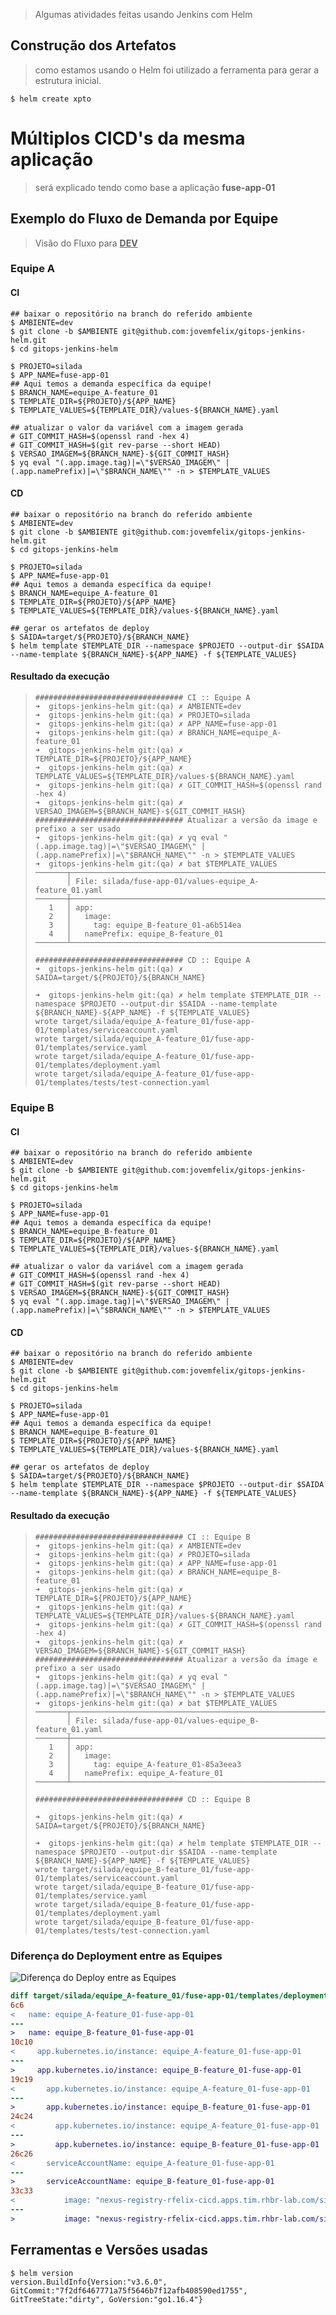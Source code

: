 > Algumas atividades feitas usando Jenkins com Helm



## Construção dos Artefatos

> como estamos usando o Helm foi utilizado a ferramenta para gerar a estrutura inicial.

```shell
$ helm create xpto
```



# Múltiplos CICD's da mesma aplicação

> será explicado tendo como base a aplicação **fuse-app-01**



## Exemplo do Fluxo de Demanda por Equipe

> Visão do Fluxo para **<u>DEV</u>**

### Equipe A

#### CI

```shell
## baixar o repositório na branch do referido ambiente
$ AMBIENTE=dev
$ git clone -b $AMBIENTE git@github.com:jovemfelix/gitops-jenkins-helm.git
$ cd gitops-jenkins-helm

$ PROJETO=silada
$ APP_NAME=fuse-app-01
## Aqui temos a demanda específica da equipe!
$ BRANCH_NAME=equipe_A-feature_01
$ TEMPLATE_DIR=${PROJETO}/${APP_NAME}
$ TEMPLATE_VALUES=${TEMPLATE_DIR}/values-${BRANCH_NAME}.yaml

## atualizar o valor da variável com a imagem gerada
# GIT_COMMIT_HASH=$(openssl rand -hex 4)
# GIT_COMMIT_HASH=$(git rev-parse --short HEAD)
$ VERSAO_IMAGEM=${BRANCH_NAME}-${GIT_COMMIT_HASH}
$ yq eval "(.app.image.tag)|=\"$VERSAO_IMAGEM\" | (.app.namePrefix)|=\"$BRANCH_NAME\"" -n > $TEMPLATE_VALUES
```

#### CD

```shell
## baixar o repositório na branch do referido ambiente
$ AMBIENTE=dev
$ git clone -b $AMBIENTE git@github.com:jovemfelix/gitops-jenkins-helm.git
$ cd gitops-jenkins-helm

$ PROJETO=silada
$ APP_NAME=fuse-app-01
## Aqui temos a demanda específica da equipe!
$ BRANCH_NAME=equipe_A-feature_01
$ TEMPLATE_DIR=${PROJETO}/${APP_NAME}
$ TEMPLATE_VALUES=${TEMPLATE_DIR}/values-${BRANCH_NAME}.yaml

## gerar os artefatos de deploy
$ SAIDA=target/${PROJETO}/${BRANCH_NAME}
$ helm template $TEMPLATE_DIR --namespace $PROJETO --output-dir $SAIDA --name-template ${BRANCH_NAME}-${APP_NAME} -f ${TEMPLATE_VALUES}
```



#### Resultado da execução

> ```shell
> ################################# CI :: Equipe A
> ➜  gitops-jenkins-helm git:(qa) ✗ AMBIENTE=dev
> ➜  gitops-jenkins-helm git:(qa) ✗ PROJETO=silada
> ➜  gitops-jenkins-helm git:(qa) ✗ APP_NAME=fuse-app-01
> ➜  gitops-jenkins-helm git:(qa) ✗ BRANCH_NAME=equipe_A-feature_01
> ➜  gitops-jenkins-helm git:(qa) ✗ TEMPLATE_DIR=${PROJETO}/${APP_NAME}
> ➜  gitops-jenkins-helm git:(qa) ✗ TEMPLATE_VALUES=${TEMPLATE_DIR}/values-${BRANCH_NAME}.yaml
> ➜  gitops-jenkins-helm git:(qa) ✗ GIT_COMMIT_HASH=$(openssl rand -hex 4)
> ➜  gitops-jenkins-helm git:(qa) ✗ VERSAO_IMAGEM=${BRANCH_NAME}-${GIT_COMMIT_HASH}
> ################################# Atualizar a versão da image e prefixo a ser usado
> ➜  gitops-jenkins-helm git:(qa) ✗ yq eval "(.app.image.tag)|=\"$VERSAO_IMAGEM\" | (.app.namePrefix)|=\"$BRANCH_NAME\"" -n > $TEMPLATE_VALUES
> ➜  gitops-jenkins-helm git:(qa) ✗ bat $TEMPLATE_VALUES
> ───────┬──────────────────────────────────────────────────────────────
>        │ File: silada/fuse-app-01/values-equipe_A-feature_01.yaml
> ───────┼──────────────────────────────────────────────────────────────
>    1   │ app:
>    2   │   image:
>    3   │     tag: equipe_B-feature_01-a6b514ea
>    4   │   namePrefix: equipe_B-feature_01
> ───────┴──────────────────────────────────────────────────────────────
> 
> ################################# CD :: Equipe A
> ➜  gitops-jenkins-helm git:(qa) ✗ SAIDA=target/${PROJETO}/${BRANCH_NAME}
> 
> ➜  gitops-jenkins-helm git:(qa) ✗ helm template $TEMPLATE_DIR --namespace $PROJETO --output-dir $SAIDA --name-template ${BRANCH_NAME}-${APP_NAME} -f ${TEMPLATE_VALUES}
> wrote target/silada/equipe_A-feature_01/fuse-app-01/templates/serviceaccount.yaml
> wrote target/silada/equipe_A-feature_01/fuse-app-01/templates/service.yaml
> wrote target/silada/equipe_A-feature_01/fuse-app-01/templates/deployment.yaml
> wrote target/silada/equipe_A-feature_01/fuse-app-01/templates/tests/test-connection.yaml
> ```
>
> 

### Equipe B

#### CI

```shell
## baixar o repositório na branch do referido ambiente
$ AMBIENTE=dev
$ git clone -b $AMBIENTE git@github.com:jovemfelix/gitops-jenkins-helm.git
$ cd gitops-jenkins-helm

$ PROJETO=silada
$ APP_NAME=fuse-app-01
## Aqui temos a demanda específica da equipe!
$ BRANCH_NAME=equipe_B-feature_01
$ TEMPLATE_DIR=${PROJETO}/${APP_NAME}
$ TEMPLATE_VALUES=${TEMPLATE_DIR}/values-${BRANCH_NAME}.yaml

## atualizar o valor da variável com a imagem gerada
# GIT_COMMIT_HASH=$(openssl rand -hex 4)
# GIT_COMMIT_HASH=$(git rev-parse --short HEAD)
$ VERSAO_IMAGEM=${BRANCH_NAME}-${GIT_COMMIT_HASH}
$ yq eval "(.app.image.tag)|=\"$VERSAO_IMAGEM\" | (.app.namePrefix)|=\"$BRANCH_NAME\"" -n > $TEMPLATE_VALUES
```

#### CD

```shell
## baixar o repositório na branch do referido ambiente
$ AMBIENTE=dev
$ git clone -b $AMBIENTE git@github.com:jovemfelix/gitops-jenkins-helm.git
$ cd gitops-jenkins-helm

$ PROJETO=silada
$ APP_NAME=fuse-app-01
## Aqui temos a demanda específica da equipe!
$ BRANCH_NAME=equipe_B-feature_01
$ TEMPLATE_DIR=${PROJETO}/${APP_NAME}
$ TEMPLATE_VALUES=${TEMPLATE_DIR}/values-${BRANCH_NAME}.yaml

## gerar os artefatos de deploy
$ SAIDA=target/${PROJETO}/${BRANCH_NAME}
$ helm template $TEMPLATE_DIR --namespace $PROJETO --output-dir $SAIDA --name-template ${BRANCH_NAME}-${APP_NAME} -f ${TEMPLATE_VALUES}
```

#### Resultado da execução

> ```shell
> ################################# CI :: Equipe B
> ➜  gitops-jenkins-helm git:(qa) ✗ AMBIENTE=dev
> ➜  gitops-jenkins-helm git:(qa) ✗ PROJETO=silada
> ➜  gitops-jenkins-helm git:(qa) ✗ APP_NAME=fuse-app-01
> ➜  gitops-jenkins-helm git:(qa) ✗ BRANCH_NAME=equipe_B-feature_01
> ➜  gitops-jenkins-helm git:(qa) ✗ TEMPLATE_DIR=${PROJETO}/${APP_NAME}
> ➜  gitops-jenkins-helm git:(qa) ✗ TEMPLATE_VALUES=${TEMPLATE_DIR}/values-${BRANCH_NAME}.yaml
> ➜  gitops-jenkins-helm git:(qa) ✗ GIT_COMMIT_HASH=$(openssl rand -hex 4)
> ➜  gitops-jenkins-helm git:(qa) ✗ VERSAO_IMAGEM=${BRANCH_NAME}-${GIT_COMMIT_HASH}
> ################################# Atualizar a versão da image e prefixo a ser usado
> ➜  gitops-jenkins-helm git:(qa) ✗ yq eval "(.app.image.tag)|=\"$VERSAO_IMAGEM\" | (.app.namePrefix)|=\"$BRANCH_NAME\"" -n > $TEMPLATE_VALUES
> ➜  gitops-jenkins-helm git:(qa) ✗ bat $TEMPLATE_VALUES
> ───────┬──────────────────────────────────────────────────────────────
>        │ File: silada/fuse-app-01/values-equipe_B-feature_01.yaml
> ───────┼──────────────────────────────────────────────────────────────
>    1   │ app:
>    2   │   image:
>    3   │     tag: equipe_A-feature_01-85a3eea3
>    4   │   namePrefix: equipe_A-feature_01
> ───────┴──────────────────────────────────────────────────────────────
> 
> ################################# CD :: Equipe B
> 
> ➜  gitops-jenkins-helm git:(qa) ✗ SAIDA=target/${PROJETO}/${BRANCH_NAME}
> 
> ➜  gitops-jenkins-helm git:(qa) ✗ helm template $TEMPLATE_DIR --namespace $PROJETO --output-dir $SAIDA --name-template ${BRANCH_NAME}-${APP_NAME} -f ${TEMPLATE_VALUES}
> wrote target/silada/equipe_B-feature_01/fuse-app-01/templates/serviceaccount.yaml
> wrote target/silada/equipe_B-feature_01/fuse-app-01/templates/service.yaml
> wrote target/silada/equipe_B-feature_01/fuse-app-01/templates/deployment.yaml
> wrote target/silada/equipe_B-feature_01/fuse-app-01/templates/tests/test-connection.yaml
> ```



### Diferença do Deployment entre as Equipes

![Diferença do Deploy entre as Equipes](docs/README.assets/image-20210708142754275.png)

```diff
diff target/silada/equipe_A-feature_01/fuse-app-01/templates/deployment.yaml target/silada/equipe_B-feature_01/fuse-app-01/templates/deployment.yaml
6c6
<   name: equipe_A-feature_01-fuse-app-01
---
>   name: equipe_B-feature_01-fuse-app-01
10c10
<     app.kubernetes.io/instance: equipe_A-feature_01-fuse-app-01
---
>     app.kubernetes.io/instance: equipe_B-feature_01-fuse-app-01
19c19
<       app.kubernetes.io/instance: equipe_A-feature_01-fuse-app-01
---
>       app.kubernetes.io/instance: equipe_B-feature_01-fuse-app-01
24c24
<         app.kubernetes.io/instance: equipe_A-feature_01-fuse-app-01
---
>         app.kubernetes.io/instance: equipe_B-feature_01-fuse-app-01
26c26
<       serviceAccountName: equipe_A-feature_01-fuse-app-01
---
>       serviceAccountName: equipe_B-feature_01-fuse-app-01
33c33
<           image: "nexus-registry-rfelix-cicd.apps.tim.rhbr-lab.com/silada/fuse-app-01:equipe_A-feature_01-85a3eea3"
---
>           image: "nexus-registry-rfelix-cicd.apps.tim.rhbr-lab.com/silada/fuse-app-01:equipe_B-feature_01-a6b514ea"
```



## Ferramentas e Versões usadas

```shell
$ helm version
version.BuildInfo{Version:"v3.6.0", GitCommit:"7f2df6467771a75f5646b7f12afb408590ed1755", GitTreeState:"dirty", GoVersion:"go1.16.4"}
```

